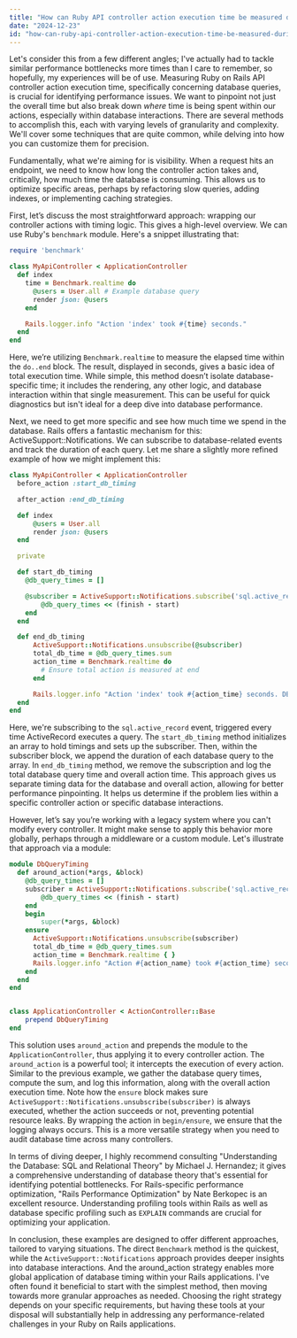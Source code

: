 ```yaml
---
title: "How can Ruby API controller action execution time be measured during database queries?"
date: "2024-12-23"
id: "how-can-ruby-api-controller-action-execution-time-be-measured-during-database-queries"
---
```


Let's consider this from a few different angles; I've actually had to tackle similar performance bottlenecks more times than I care to remember, so hopefully, my experiences will be of use. Measuring Ruby on Rails API controller action execution time, specifically concerning database queries, is crucial for identifying performance issues. We want to pinpoint not just the overall time but also break down *where* time is being spent within our actions, especially within database interactions. There are several methods to accomplish this, each with varying levels of granularity and complexity. We'll cover some techniques that are quite common, while delving into how you can customize them for precision.

Fundamentally, what we're aiming for is visibility. When a request hits an endpoint, we need to know how long the controller action takes and, critically, how much time the database is consuming. This allows us to optimize specific areas, perhaps by refactoring slow queries, adding indexes, or implementing caching strategies.

First, let’s discuss the most straightforward approach: wrapping our controller actions with timing logic. This gives a high-level overview. We can use Ruby's `benchmark` module. Here's a snippet illustrating that:

```ruby
require 'benchmark'

class MyApiController < ApplicationController
  def index
    time = Benchmark.realtime do
      @users = User.all # Example database query
      render json: @users
    end

    Rails.logger.info "Action 'index' took #{time} seconds."
  end
end
```

Here, we’re utilizing `Benchmark.realtime` to measure the elapsed time within the `do..end` block. The result, displayed in seconds, gives a basic idea of total execution time. While simple, this method doesn’t isolate database-specific time; it includes the rendering, any other logic, and database interaction within that single measurement. This can be useful for quick diagnostics but isn't ideal for a deep dive into database performance.

Next, we need to get more specific and see how much time we spend in the database. Rails offers a fantastic mechanism for this: ActiveSupport::Notifications. We can subscribe to database-related events and track the duration of each query. Let me share a slightly more refined example of how we might implement this:

```ruby
class MyApiController < ApplicationController
  before_action :start_db_timing

  after_action :end_db_timing

  def index
      @users = User.all
      render json: @users
  end

  private

  def start_db_timing
    @db_query_times = []

    @subscriber = ActiveSupport::Notifications.subscribe('sql.active_record') do |_, start, finish, _, payload|
        @db_query_times << (finish - start)
    end
  end

  def end_db_timing
      ActiveSupport::Notifications.unsubscribe(@subscriber)
      total_db_time = @db_query_times.sum
      action_time = Benchmark.realtime do
        # Ensure total action is measured at end
      end

      Rails.logger.info "Action 'index' took #{action_time} seconds. DB time: #{total_db_time} seconds."
  end
end
```

Here, we're subscribing to the `sql.active_record` event, triggered every time ActiveRecord executes a query. The `start_db_timing` method initializes an array to hold timings and sets up the subscriber. Then, within the subscriber block, we append the duration of each database query to the array. In `end_db_timing` method, we remove the subscription and log the total database query time and overall action time. This approach gives us separate timing data for the database and overall action, allowing for better performance pinpointing. It helps us determine if the problem lies within a specific controller action or specific database interactions.

However, let’s say you’re working with a legacy system where you can't modify every controller. It might make sense to apply this behavior more globally, perhaps through a middleware or a custom module. Let's illustrate that approach via a module:

```ruby
module DbQueryTiming
  def around_action(*args, &block)
    @db_query_times = []
    subscriber = ActiveSupport::Notifications.subscribe('sql.active_record') do |_, start, finish, _, payload|
        @db_query_times << (finish - start)
    end
    begin
        super(*args, &block)
    ensure
      ActiveSupport::Notifications.unsubscribe(subscriber)
      total_db_time = @db_query_times.sum
      action_time = Benchmark.realtime { }
      Rails.logger.info "Action #{action_name} took #{action_time} seconds. DB time: #{total_db_time} seconds."
    end
  end
end


class ApplicationController < ActionController::Base
    prepend DbQueryTiming
end
```

This solution uses `around_action` and prepends the module to the `ApplicationController`, thus applying it to every controller action. The `around_action` is a powerful tool; it intercepts the execution of every action. Similar to the previous example, we gather the database query times, compute the sum, and log this information, along with the overall action execution time. Note how the `ensure` block makes sure `ActiveSupport::Notifications.unsubscribe(subscriber)` is always executed, whether the action succeeds or not, preventing potential resource leaks. By wrapping the action in `begin/ensure`, we ensure that the logging always occurs. This is a more versatile strategy when you need to audit database time across many controllers.

In terms of diving deeper, I highly recommend consulting "Understanding the Database: SQL and Relational Theory" by Michael J. Hernandez; it gives a comprehensive understanding of database theory that's essential for identifying potential bottlenecks. For Rails-specific performance optimization, "Rails Performance Optimization" by Nate Berkopec is an excellent resource. Understanding profiling tools within Rails as well as database specific profiling such as `EXPLAIN` commands are crucial for optimizing your application.

In conclusion, these examples are designed to offer different approaches, tailored to varying situations. The direct `Benchmark` method is the quickest, while the `ActiveSupport::Notifications` approach provides deeper insights into database interactions. And the around_action strategy enables more global application of database timing within your Rails applications. I've often found it beneficial to start with the simplest method, then moving towards more granular approaches as needed. Choosing the right strategy depends on your specific requirements, but having these tools at your disposal will substantially help in addressing any performance-related challenges in your Ruby on Rails applications.
